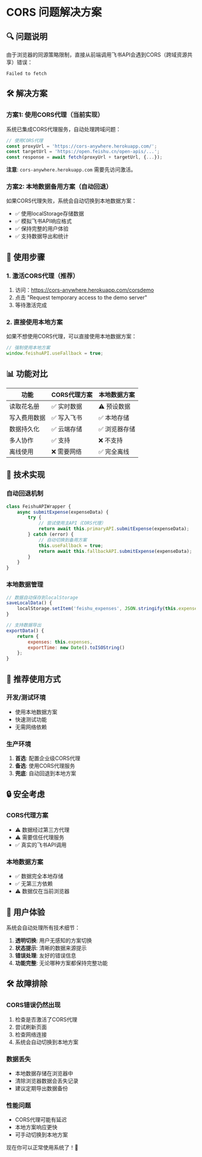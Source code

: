 # CORS 问题解决方案

## 🔍 **问题说明**

由于浏览器的同源策略限制，直接从前端调用飞书API会遇到CORS（跨域资源共享）错误：
```
Failed to fetch
```

## 🛠️ **解决方案**

### 方案1: 使用CORS代理（当前实现）

系统已集成CORS代理服务，自动处理跨域问题：

```javascript
// 使用CORS代理
const proxyUrl = 'https://cors-anywhere.herokuapp.com/';
const targetUrl = 'https://open.feishu.cn/open-apis/...';
const response = await fetch(proxyUrl + targetUrl, {...});
```

**注意**: `cors-anywhere.herokuapp.com` 需要先访问激活。

### 方案2: 本地数据备用方案（自动回退）

如果CORS代理失败，系统会自动切换到本地数据方案：

- ✅ 使用localStorage存储数据
- ✅ 模拟飞书API响应格式
- ✅ 保持完整的用户体验
- ✅ 支持数据导出和统计

## 🚀 **使用步骤**

### 1. 激活CORS代理（推荐）

1. 访问：https://cors-anywhere.herokuapp.com/corsdemo
2. 点击 "Request temporary access to the demo server"
3. 等待激活完成

### 2. 直接使用本地方案

如果不想使用CORS代理，可以直接使用本地数据方案：

```javascript
// 强制使用本地方案
window.feishuAPI.useFallback = true;
```

## 📊 **功能对比**

| 功能 | CORS代理方案 | 本地数据方案 |
|------|-------------|-------------|
| 读取花名册 | ✅ 实时数据 | ⚠️ 预设数据 |
| 写入费用数据 | ✅ 写入飞书 | ✅ 本地存储 |
| 数据持久化 | ✅ 云端存储 | ✅ 浏览器存储 |
| 多人协作 | ✅ 支持 | ❌ 不支持 |
| 离线使用 | ❌ 需要网络 | ✅ 完全离线 |

## 🔧 **技术实现**

### 自动回退机制

```javascript
class FeishuAPIWrapper {
    async submitExpense(expenseData) {
        try {
            // 尝试使用主API（CORS代理）
            return await this.primaryAPI.submitExpense(expenseData);
        } catch (error) {
            // 自动切换到备用方案
            this.useFallback = true;
            return await this.fallbackAPI.submitExpense(expenseData);
        }
    }
}
```

### 本地数据管理

```javascript
// 数据自动保存到localStorage
saveLocalData() {
    localStorage.setItem('feishu_expenses', JSON.stringify(this.expenses));
}

// 支持数据导出
exportData() {
    return {
        expenses: this.expenses,
        exportTime: new Date().toISOString()
    };
}
```

## 🎯 **推荐使用方式**

### 开发/测试环境
- 使用本地数据方案
- 快速测试功能
- 无需网络依赖

### 生产环境
1. **首选**: 配置企业级CORS代理
2. **备选**: 使用CORS代理服务
3. **兜底**: 自动回退到本地方案

## 🔒 **安全考虑**

### CORS代理方案
- ⚠️ 数据经过第三方代理
- ⚠️ 需要信任代理服务
- ✅ 真实的飞书API调用

### 本地数据方案
- ✅ 数据完全本地存储
- ✅ 无第三方依赖
- ⚠️ 数据仅在当前浏览器

## 📱 **用户体验**

系统会自动处理所有技术细节：

1. **透明切换**: 用户无感知的方案切换
2. **状态提示**: 清晰的数据来源提示
3. **错误处理**: 友好的错误信息
4. **功能完整**: 无论哪种方案都保持完整功能

## 🛠️ **故障排除**

### CORS错误仍然出现
1. 检查是否激活了CORS代理
2. 尝试刷新页面
3. 检查网络连接
4. 系统会自动切换到本地方案

### 数据丢失
- 本地数据存储在浏览器中
- 清除浏览器数据会丢失记录
- 建议定期导出数据备份

### 性能问题
- CORS代理可能有延迟
- 本地方案响应更快
- 可手动切换到本地方案

现在你可以正常使用系统了！🎉
